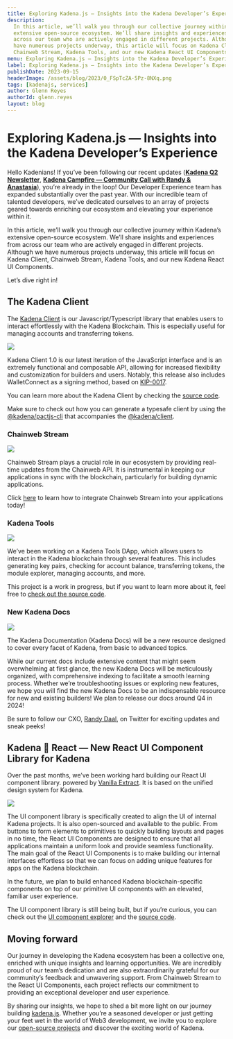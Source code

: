 ```yaml
---
title: Exploring Kadena.js — Insights into the Kadena Developer’s Experience
description:
  In this article, we’ll walk you through our collective journey within Kadena’s
  extensive open-source ecosystem. We’ll share insights and experiences from
  across our team who are actively engaged in different projects. Although we
  have numerous projects underway, this article will focus on Kadena Client,
  Chainweb Stream, Kadena Tools, and our new Kadena React UI Components.
menu: Exploring Kadena.js — Insights into the Kadena Developer’s Experience
label: Exploring Kadena.js — Insights into the Kadena Developer’s Experience
publishDate: 2023-09-15
headerImage: /assets/blog/2023/0_FSpTcZA-5Pz-8NXq.png
tags: [kadenajs, services]
author: Glenn Reyes
authorId: glenn.reyes
layout: blog
---
```


# Exploring Kadena.js — Insights into the Kadena Developer’s Experience

Hello Kadenians! If you’ve been following our recent updates
(**[Kadena Q2 Newsletter](/docs/blogchain/2023/kadena-2023-q2-newsletter-2023-07-06)**,
**[Kadena Campfire — Community Call with Randy & Anastasia](https://youtu.be/IN8qx_6DgJU)**),
you’re already in the loop! Our Developer Experience team has expanded
substantially over the past year. With our incredible team of talented
developers, we’ve dedicated ourselves to an array of projects geared towards
enriching our ecosystem and elevating your experience within it.

In this article, we’ll walk you through our collective journey within Kadena’s
extensive open-source ecosystem. We’ll share insights and experiences from
across our team who are actively engaged in different projects. Although we have
numerous projects underway, this article will focus on Kadena Client, Chainweb
Stream, Kadena Tools, and our new Kadena React UI Components.

Let’s dive right in!

## The Kadena Client

The
[Kadena Client](https://github.com/kadena-community/kadena.js/blob/master/packages/libs/client/README.md)
is our Javascript/Typescript library that enables users to interact effortlessly
with the Kadena Blockchain. This is especially useful for managing accounts and
transferring tokens.

![](/assets/blog/2023/1_cTjcaBJ0qQISAFt23MEYMw.webp)

Kadena Client 1.0 is our latest iteration of the JavaScript interface and is an
extremely functional and composable API, allowing for increased flexibility and
customization for builders and users. Notably, this release also includes
WalletConnect as a signing method, based on
[KIP-0017](https://github.com/kadena-io/KIPs/blob/master/kip-0017.md).

You can learn more about the Kadena Client by checking the
[source code](https://github.com/kadena-community/kadena.js/tree/main/packages/libs/client).

Make sure to check out how you can generate a typesafe client by using the
[@kadena/pactjs-cli](https://github.com/kadena-community/kadena.js/tree/main/packages/tools/pactjs-cli)
that accompanies the
[@kadena/client](https://github.com/kadena-community/kadena.js/tree/main/packages/libs/client).

### **Chainweb Stream**

![](/assets/blog/2023/0_TtpBFbOxE7t1oOA7.png)

Chainweb Stream plays a crucial role in our ecosystem by providing real-time
updates from the Chainweb API. It is instrumental in keeping our applications in
sync with the blockchain, particularly for building dynamic applications.

Click
[here](https://github.com/kadena-community/kadena.js/tree/main/packages/libs/chainweb-stream-client)
to learn how to integrate Chainweb Stream into your applications today!

### Kadena Tools

![](/assets/blog/2023/0_LVaoFVpypwNt2njo.png)

We’ve been working on a Kadena Tools DApp, which allows users to interact in the
Kadena blockchain through several features. This includes generating key pairs,
checking for account balance, transferring tokens, the module explorer, managing
accounts, and more.

This project is a work in progress, but if you want to learn more about it, feel
free to
[check out the source code](https://github.com/kadena-community/kadena.js/tree/main/packages/apps/tools).

### New Kadena Docs

![](/assets/blog/2023/0_s-vXIU_stFVOsfim.png)

The Kadena Documentation (Kadena Docs) will be a new resource designed to cover
every facet of Kadena, from basic to advanced topics.

While our current docs include extensive content that might seem overwhelming at
first glance, the new Kadena Docs will be meticulously organized, with
comprehensive indexing to facilitate a smooth learning process. Whether we’re
troubleshooting issues or exploring new features, we hope you will find the new
Kadena Docs to be an indispensable resource for new and existing builders! We
plan to release our docs around Q4 in 2024!

Be sure to follow our CXO, [Randy Daal](https://twitter.com/Randynamic_4), on
Twitter for exciting updates and sneak peeks!

## Kadena 🤍 React — New React UI Component Library for Kadena

Over the past months, we’ve been working hard building our React UI component
library. powered by [Vanilla Extract](https://vanilla-extract.style/). It is
based on the unified design system for Kadena.

![](/assets/blog/2023/0_z09XwxCPbeesz6iu.png)

The UI component library is specifically created to align the UI of internal
Kadena projects. It is also open-sourced and available to the public. From
buttons to form elements to primitives to quickly building layouts and pages in
no time, the React UI Components are designed to ensure that all applications
maintain a uniform look and provide seamless functionality. The main goal of the
React UI Components is to make building our internal interfaces effortless so
that we can focus on adding unique features for apps on the Kadena blockchain.

In the future, we plan to build enhanced Kadena blockchain-specific components
on top of our primitive UI components with an elevated, familiar user
experience.

The UI component library is still being built, but if you’re curious, you can
check out the [UI component explorer](https://react-ui.kadena.io) and the
[source code](https://github.com/kadena-community/kadena.js/tree/main/packages/libs/react-ui).

## Moving forward

Our journey in developing the Kadena ecosystem has been a collective one,
enriched with unique insights and learning opportunities. We are incredibly
proud of our team’s dedication and are also extraordinarily grateful for our
community’s feedback and unwavering support. From Chainweb Stream to the React
UI Components, each project reflects our commitment to providing an exceptional
developer and user experience.

By sharing our insights, we hope to shed a bit more light on our journey
building [kadena.js](https://github.com/kadena-community/kadena.js). Whether
you’re a seasoned developer or just getting your feet wet in the world of Web3
development, we invite you to explore our
[open-source projects](https://github.com/kadena-community) and discover the
exciting world of Kadena.
